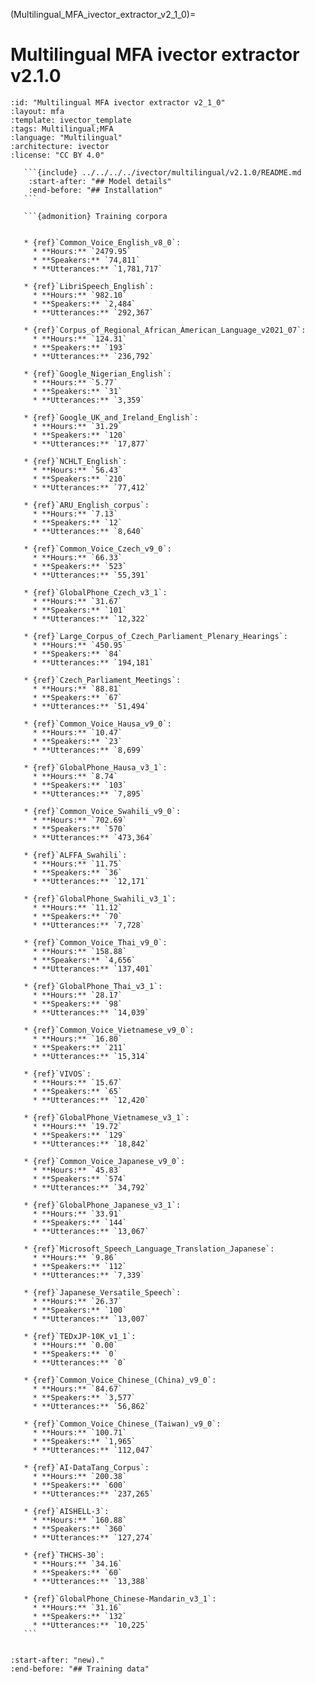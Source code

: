 
(Multilingual_MFA_ivector_extractor_v2_1_0)=
# Multilingual MFA ivector extractor v2.1.0

``````{ivector} Multilingual MFA ivector extractor v2.1.0
:id: "Multilingual MFA ivector extractor v2_1_0"
:layout: mfa
:template: ivector_template
:tags: Multilingual;MFA
:language: "Multilingual"
:architecture: ivector
:license: "CC BY 4.0"

   ```{include} ../../../../ivector/multilingual/v2.1.0/README.md
    :start-after: "## Model details"
    :end-before: "## Installation"
   ```

   ```{admonition} Training corpora


   * {ref}`Common_Voice_English_v8_0`:
     * **Hours:** `2479.95`
     * **Speakers:** `74,811`
     * **Utterances:** `1,781,717`

   * {ref}`LibriSpeech_English`:
     * **Hours:** `982.10`
     * **Speakers:** `2,484`
     * **Utterances:** `292,367`

   * {ref}`Corpus_of_Regional_African_American_Language_v2021_07`:
     * **Hours:** `124.31`
     * **Speakers:** `193`
     * **Utterances:** `236,792`

   * {ref}`Google_Nigerian_English`:
     * **Hours:** `5.77`
     * **Speakers:** `31`
     * **Utterances:** `3,359`

   * {ref}`Google_UK_and_Ireland_English`:
     * **Hours:** `31.29`
     * **Speakers:** `120`
     * **Utterances:** `17,877`

   * {ref}`NCHLT_English`:
     * **Hours:** `56.43`
     * **Speakers:** `210`
     * **Utterances:** `77,412`

   * {ref}`ARU_English_corpus`:
     * **Hours:** `7.13`
     * **Speakers:** `12`
     * **Utterances:** `8,640`

   * {ref}`Common_Voice_Czech_v9_0`:
     * **Hours:** `66.33`
     * **Speakers:** `523`
     * **Utterances:** `55,391`

   * {ref}`GlobalPhone_Czech_v3_1`:
     * **Hours:** `31.67`
     * **Speakers:** `101`
     * **Utterances:** `12,322`

   * {ref}`Large_Corpus_of_Czech_Parliament_Plenary_Hearings`:
     * **Hours:** `450.95`
     * **Speakers:** `84`
     * **Utterances:** `194,181`

   * {ref}`Czech_Parliament_Meetings`:
     * **Hours:** `88.81`
     * **Speakers:** `67`
     * **Utterances:** `51,494`

   * {ref}`Common_Voice_Hausa_v9_0`:
     * **Hours:** `10.47`
     * **Speakers:** `23`
     * **Utterances:** `8,699`

   * {ref}`GlobalPhone_Hausa_v3_1`:
     * **Hours:** `8.74`
     * **Speakers:** `103`
     * **Utterances:** `7,895`

   * {ref}`Common_Voice_Swahili_v9_0`:
     * **Hours:** `702.69`
     * **Speakers:** `570`
     * **Utterances:** `473,364`

   * {ref}`ALFFA_Swahili`:
     * **Hours:** `11.75`
     * **Speakers:** `36`
     * **Utterances:** `12,171`

   * {ref}`GlobalPhone_Swahili_v3_1`:
     * **Hours:** `11.12`
     * **Speakers:** `70`
     * **Utterances:** `7,728`

   * {ref}`Common_Voice_Thai_v9_0`:
     * **Hours:** `158.88`
     * **Speakers:** `4,656`
     * **Utterances:** `137,401`

   * {ref}`GlobalPhone_Thai_v3_1`:
     * **Hours:** `28.17`
     * **Speakers:** `98`
     * **Utterances:** `14,039`

   * {ref}`Common_Voice_Vietnamese_v9_0`:
     * **Hours:** `16.80`
     * **Speakers:** `211`
     * **Utterances:** `15,314`

   * {ref}`VIVOS`:
     * **Hours:** `15.67`
     * **Speakers:** `65`
     * **Utterances:** `12,420`

   * {ref}`GlobalPhone_Vietnamese_v3_1`:
     * **Hours:** `19.72`
     * **Speakers:** `129`
     * **Utterances:** `18,842`

   * {ref}`Common_Voice_Japanese_v9_0`:
     * **Hours:** `45.83`
     * **Speakers:** `574`
     * **Utterances:** `34,792`

   * {ref}`GlobalPhone_Japanese_v3_1`:
     * **Hours:** `33.91`
     * **Speakers:** `144`
     * **Utterances:** `13,067`

   * {ref}`Microsoft_Speech_Language_Translation_Japanese`:
     * **Hours:** `9.86`
     * **Speakers:** `112`
     * **Utterances:** `7,339`

   * {ref}`Japanese_Versatile_Speech`:
     * **Hours:** `26.37`
     * **Speakers:** `100`
     * **Utterances:** `13,007`

   * {ref}`TEDxJP-10K_v1_1`:
     * **Hours:** `0.00`
     * **Speakers:** `0`
     * **Utterances:** `0`

   * {ref}`Common_Voice_Chinese_(China)_v9_0`:
     * **Hours:** `84.67`
     * **Speakers:** `3,577`
     * **Utterances:** `56,862`

   * {ref}`Common_Voice_Chinese_(Taiwan)_v9_0`:
     * **Hours:** `100.71`
     * **Speakers:** `1,965`
     * **Utterances:** `112,047`

   * {ref}`AI-DataTang_Corpus`:
     * **Hours:** `200.38`
     * **Speakers:** `600`
     * **Utterances:** `237,265`

   * {ref}`AISHELL-3`:
     * **Hours:** `160.88`
     * **Speakers:** `360`
     * **Utterances:** `127,274`

   * {ref}`THCHS-30`:
     * **Hours:** `34.16`
     * **Speakers:** `60`
     * **Utterances:** `13,388`

   * {ref}`GlobalPhone_Chinese-Mandarin_v3_1`:
     * **Hours:** `31.16`
     * **Speakers:** `132`
     * **Utterances:** `10,225`
   ```


``````

```{include} ../../../../ivector/multilingual/v2.1.0/README.md
:start-after: "new)."
:end-before: "## Training data"
```
